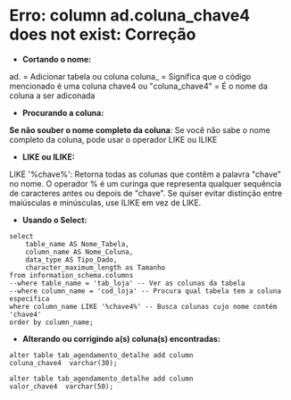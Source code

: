 # Erro: column ad.coluna_chave4 does not exist: Correção

- **Cortando o nome:**

ad. = Adicionar tabela ou coluna
coluna_ = Significa que o código mencionado é uma coluna
chave4 ou "coluna_chave4" = É o nome da coluna a ser adiconada

- **Procurando a coluna:**

**Se não souber o nome completo da coluna**:
Se você não sabe o nome completo da coluna, pode usar o operador LIKE ou ILIKE

- **LIKE ou ILIKE:**

LIKE '%chave%': Retorna todas as colunas que contêm a palavra "chave" no nome.
O operador % é um curinga que representa qualquer sequência de caracteres antes ou depois de "chave".
Se quiser evitar distinção entre maiúsculas e minúsculas, use ILIKE em vez de LIKE.

- **Usando o Select:**

```
select 
    table_name AS Nome_Tabela,
    column_name AS Nome_Coluna, 
    data_type AS Tipo_Dado,
    character_maximum_length as Tamanho
from information_schema.columns
--where table_name = 'tab_loja' -- Ver as colunas da tabela
--where column_name = 'cod_loja' -- Procura qual tabela tem a coluna específica
where column_name LIKE '%chave4%' -- Busca colunas cujo nome contém 'chave4'
order by column_name;
```

- **Alterando ou corrigindo a(s) coluna(s) encontradas:**

```
alter table tab_agendamento_detalhe add column coluna_chave4  varchar(30);
```
```
alter table tab_agendamento_detalhe add column valor_chave4  varchar(50);
```
